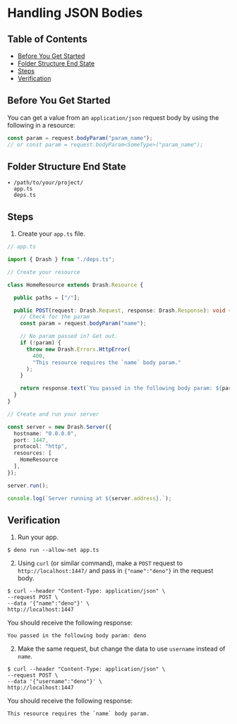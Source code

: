 # Handling JSON Bodies

## Table of Contents

* [Before You Get Started](#before-you-get-started)
* [Folder Structure End State](#folder-structure-end-state)
* [Steps](#steps)
* [Verification](#verification)

## Before You Get Started

You can get a value from an `application/json` request body by using the following in a resource:

```typescript
const param = request.bodyParam("param_name");
// or const param = request.bodyParam<SomeType>("param_name");
```

## Folder Structure End State

```text
▾ /path/to/your/project/
  app.ts
  deps.ts
```

## Steps

1. Create your `app.ts` file.

  ```typescript
  // app.ts

  import { Drash } from "./deps.ts";

  // Create your resource

  class HomeResource extends Drash.Resource {

    public paths = ["/"];

    public POST(request: Drash.Request, response: Drash.Response): void {
      // Check for the param
      const param = request.bodyParam("name");

      // No param passed in? Get out.
      if (!param) {
        throw new Drash.Errors.HttpError(
          400,
          "This resource requires the `name` body param."
        );
      }

      return response.text(`You passed in the following body param: ${param}`);
    }
  }

  // Create and run your server

  const server = new Drash.Server({
    hostname: "0.0.0.0",
    port: 1447,
    protocol: "http",
    resources: [
      HomeResource
    ],
  });

  server.run();

  console.log(`Server running at ${server.address}.`);
  ```

## Verification

1. Run your app.

  ```shell
  $ deno run --allow-net app.ts
  ```

2. Using `curl` (or similar command), make a `POST` request to `http://localhost:1447/` and pass in `{"name":"deno"}` in the request body.

  ```text
  $ curl --header "Content-Type: application/json" \
  --request POST \
  --data '{"name":"deno"}' \
  http://localhost:1447
  ```

  You should receive the following response:

  ```text
  You passed in the following body param: deno
  ```

2. Make the same request, but change the data to use `username` instead of `name`.

  ```text
  $ curl --header "Content-Type: application/json" \
  --request POST \
  --data '{"username":"deno"}' \
  http://localhost:1447
  ```

  You should receive the following response:

  ```text
  This resource requires the `name` body param.
  ```
